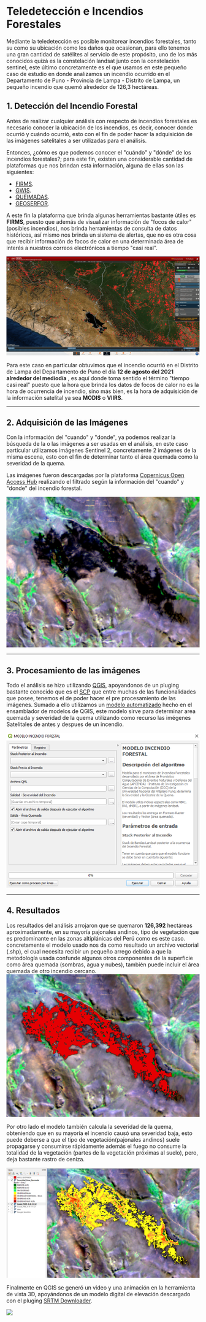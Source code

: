 # **Teledetección e Incendios Forestales**
 
Mediante la teledetección es posible monitorear incendios forestales, tanto su como su ubicación como los daños que ocasionan, para ello tenemos una gran cantidad de satélites al servicio de este propósito, uno de los más conocidos quizá es la constelación landsat junto con la constelación sentinel, este último concretamente es el que usamos en este pequeño caso de estudio en donde analizamos un incendio ocurrido en el Departamento de Puno -  Provincia de Lampa - Distrito de Lampa, un pequeño incendio que quemó alrededor de 126,3 hectáreas.
 
## 1. Detección del Incendio Forestal
 
Antes de realizar cualquier análisis con respecto de incendios forestales es necesario conocer la ubicación de los incendios, es decir, conocer donde ocurrió y cuándo ocurrió, esto con el fin de poder hacer la adquisición de las imágenes satelitales a ser utilizadas para el análisis.
 
Entonces, ¿cómo es que podemos conocer el "cuándo" y "dónde" de los incendios forestales?; para este fin, existen una considerable cantidad de plataformas que nos brindan esta información, alguna de ellas son las siguientes:
 
- [FIRMS](https://firms.modaps.eosdis.nasa.gov/).
- [GWIS](https://gwis.jrc.ec.europa.eu/).
- [QUEIMADAS](https://queimadas.dgi.inpe.br/queimadas/portal).
- [GEOSERFOR](https://geo.serfor.gob.pe/visor/).
 
A este fin la plataforma que brinda algunas herramientas bastante útiles es **FIRMS**, puesto que además de visualizar información de "focos de calor" (posibles incendios), nos brinda herramientas de consulta de datos históricos, así mismo nos brinda un sistema de alertas, que no es otra cosa que recibir información de focos de calor en una determinada área de interés a nuestros correos electrónicos a tiempo "casi real".
 
![](./imgs/firms.png) 
 
Para este caso en particular obtuvimos que el incendio ocurrió en el Distrito de Lampa del Departamento de Puno el día **12 de agosto del 2021 alrededor del mediodía** , es aquí donde toma sentido el término "tiempo casi real" puesto que la hora que brinda los datos de focos de calor no es la hora de ocurrencia de incendio, sino más bien, es la hora de adquisición de la información satelital ya sea **MODIS** o **VIIRS**.
 
---
 
## 2. Adquisición de las Imágenes 
 
Con la información del "cuando" y "donde", ya podemos realizar la búsqueda de la o las imágenes a ser usadas en el análisis, en este caso particular utilizamos imágenes Sentinel 2, concretamente 2 imágenes de la misma escena, esto con el fin de determinar tanto el área quemada como la severidad de la quema.
 
Las imágenes fueron descargadas por la plataforma [Copernicus Open Access Hub](https://scihub.copernicus.eu/) realizando el filtrado según la información del "cuando" y "donde" del incendio forestal.
 
 
![](./imgs/imagen.png) 
 
---
## 3. Procesamiento de las imágenes 
 
Todo el análisis se hizo utilizando [QGIS](https://qgis.org/es/site/), apoyandonos de un pluging bastante conocido que es el  [SCP](https://fromgistors.blogspot.com/p/semi-automatic-classification-plugin.html) que entre muchas de las funcionalidades que posee, tenemos el de poder hacer el pre procesamiento de las imágenes. Sumado a ello utilizamos un [modelo automatizado](https://github.com/hugoaluque/Modelo-QGIS_Incendios_Forestales) hecho en el ensamblador de modelos de QGIS, este modelo sirve para determinar area quemada y severidad de la quema utilizando como recurso las imégenes Satelitales  de antes y despues de un incendio.
 
![](./imgs/modelo.png) 
 
---
## 4. Resultados
 
Los resultados del análisis arrojaron que se quemaron **126,392** hectáreas aproximadamente, en su mayoría pajonales andinos, tipo de vegetación que es predominante en las zonas altiplánicas del Perú como es este caso.
concretamente el modelo usado nos da como resultado un archivo vectorial (.shp), el cual necesita recibir un pequeño arrego debido a que la metodología usada confunde algunos otros componentes de la superficie como área quemada (sombras, agua y nubes), también puede incluir el área quemada de otro incendio cercano.
![](./imgs/area_quemada.png) 
 
 
Por otro lado el modelo también calcula la severidad de la quema, obteniendo que en su mayoría el incendio causó una severidad baja, esto puede deberse a que el tipo de vegetación(pajonales andinos) suele propagarse y consumirse rápidamente además el fuego no consume la totalidad de la vegetación (partes de la vegetación próximas al suelo), pero, deja bastante rastro de ceniza.
 
![](./imgs/severidad.png) 
 
Finalmente en QGIS se generó un video y una animación en la herramienta de vista 3D, apoyándonos de un modelo digital de elevación descargado con el pluging [SRTM Downloader](https://plugins.qgis.org/plugins/SRTM-Downloader/).
 
![](./GIF-VIDEO/incendio.gif) 

